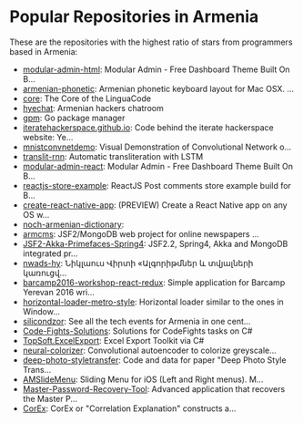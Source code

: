 # Popular Repositories in Armenia

These are the repositories with the highest ratio of stars from programmers based in Armenia:

- [modular-admin-html](https://github.com/modularcode/modular-admin-html): Modular Admin - Free Dashboard Theme Built On B...
- [armenian-phonetic](https://github.com/vahe-evoyan/armenian-phonetic): Armenian phonetic keyboard layout for Mac OSX. ...
- [core](https://github.com/LinguaCode/core): The Core of the LinguaCode
- [hyechat](https://github.com/iteratehackerspace/hyechat): Armenian hackers chatroom
- [gpm](https://github.com/andantonyan/gpm): Go package manager
- [iteratehackerspace.github.io](https://github.com/iteratehackerspace/iteratehackerspace.github.io): Code behind the iterate hackerspace website: Ye...
- [mnistconvnetdemo](https://github.com/TigranGalstyan/mnistconvnetdemo): Visual Demonstration of Convolutional Network o...
- [translit-rnn](https://github.com/YerevaNN/translit-rnn): Automatic transliteration with LSTM
- [modular-admin-react](https://github.com/modularcode/modular-admin-react): Modular Admin - Free Dashboard Theme Built On B...
- [reactjs-store-example](https://github.com/emarukyan/reactjs-store-example): ReactJS Post comments store example build for B...
- [create-react-native-app](https://github.com/react-community/create-react-native-app): (PREVIEW) Create a React Native app on any OS w...
- [noch-armenian-dictionary](https://github.com/norayr/noch-armenian-dictionary): 
- [armcms](https://github.com/armdev/armcms): JSF2/MongoDB web project for online newspapers ...
- [JSF2-Akka-Primefaces-Spring4](https://github.com/armdev/JSF2-Akka-Primefaces-Spring4): JSF2.2, Spring4, Akka and MongoDB integrated pr...
- [nwads-hy](https://github.com/armenbadal/nwads-hy): Նիկլաուս Վիրտի «Ալգորիթմներ և տվյալների կառուցվ...
- [barcamp2016-workshop-react-redux](https://github.com/SimplyTechnologies/barcamp2016-workshop-react-redux): Simple application for Barcamp Yerevan 2016 wri...
- [horizontal-loader-metro-style](https://github.com/Hrant-Khachatrian/horizontal-loader-metro-style): Horizontal loader similar to the ones in Window...
- [silicondzor](https://github.com/fxfactorial/silicondzor): See all the tech events for Armenia in one cent...
- [Code-Fights-Solutions](https://github.com/aramzham/Code-Fights-Solutions): Solutions for CodeFights tasks on C#
- [TopSoft.ExcelExport](https://github.com/TopSoftSolutions/TopSoft.ExcelExport): Excel Export Toolkit via C#
- [neural-colorizer](https://github.com/YerevaNN/neural-colorizer): Convolutional autoencoder to colorize greyscale...
- [deep-photo-styletransfer](https://github.com/luanfujun/deep-photo-styletransfer): Code and data for paper "Deep Photo Style Trans...
- [AMSlideMenu](https://github.com/SocialObjects-Software/AMSlideMenu): Sliding Menu for iOS (Left and Right menus).  M...
- [Master-Password-Recovery-Tool](https://github.com/MicBrain/Master-Password-Recovery-Tool): Advanced application that recovers the Master P...
- [CorEx](https://github.com/gregversteeg/CorEx): CorEx or "Correlation Explanation" constructs a...
